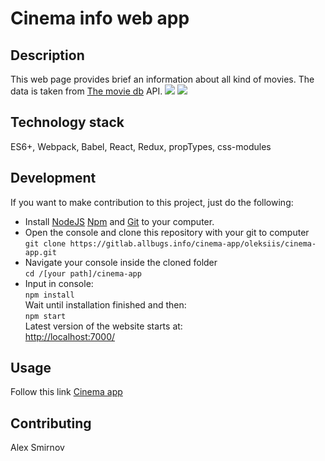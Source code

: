 # Cinema info web app

## Description
This web page provides brief an information about all kind of movies. The data is taken from [The movie db](https://www.themoviedb.org) API. 
![](https://gitlab.allbugs.info/cinema-app/oleksiis/cinema-app/blob/master/images/preview2.png)
![](https://gitlab.allbugs.info/cinema-app/oleksiis/cinema-app/blob/master/images/preview1.png)

## Technology stack
ES6+, Webpack, Babel, React, Redux, propTypes, css-modules

## Development
If you want to make contribution to this project, just do the following: 
* Install [NodeJS](https://nodejs.org/en/download/) [Npm](https://docs.npmjs.com/cli/install) and [Git](https://www.atlassian.com/git/tutorials/install-git) to your computer.
* Open the console and clone this repository with your git to computer <br/>
`git clone https://gitlab.allbugs.info/cinema-app/oleksiis/cinema-app.git` <br/>
* Navigate your console inside the cloned folder <br/>
`cd /[your path]/cinema-app` <br/>
* Input in console:<br/>
`npm install`<br/>
Wait until installation finished and then: <br/>
`npm start`<br/>
Latest version of the website starts at:<br/>
[http://localhost:7000/](http://localhost:7000/)

## Usage
Follow this link [Cinema app](http://localhost:7000/)

## Contributing
Alex Smirnov

